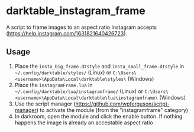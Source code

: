 # darktable_instagram_frame
A script to frame images to an aspect ratio Instagram accepts (https://help.instagram.com/1631821640426723).

## Usage

1. Place the `insta_big_frame.dtstyle` and `insta_small_frame.dtstyle` in `~/.config/darktable/styles/` (Linux) or `C:\Users\<username>\AppData\Local\darktable\styles\` (Windows)
2. Place the `instagramFrame.lua` in `~/.config/darktable/lua/instagramframe/` (Linux) or `C:\Users\<username>\AppData\Local\darktable\lua\instagramframe\` (Windows)
3. Use the script manager (https://github.com/wpferguson/script-manager) to activate the module (from the "instagramframe" category)
4. In darkroom, open the module and click the enable button. If nothing happens the image is already an acceptable aspect ratio

